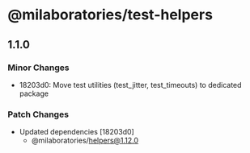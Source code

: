 # @milaboratories/test-helpers

## 1.1.0

### Minor Changes

- 18203d0: Move test utilities (test_jitter, test_timeouts) to dedicated package

### Patch Changes

- Updated dependencies [18203d0]
  - @milaboratories/helpers@1.12.0
